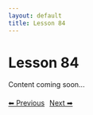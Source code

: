 ```yaml
---
layout: default
title: Lesson 84
---
```


# Lesson 84

Content coming soon...

<div style="margin-top: 20px;">
<a href="/docs/Advanced/Lessons/lesson_83.md" style="margin-right: 10px;">⬅ Previous</a><a href="/docs/Advanced/Lessons/lesson_85.md">Next ➡</a>
</div>
